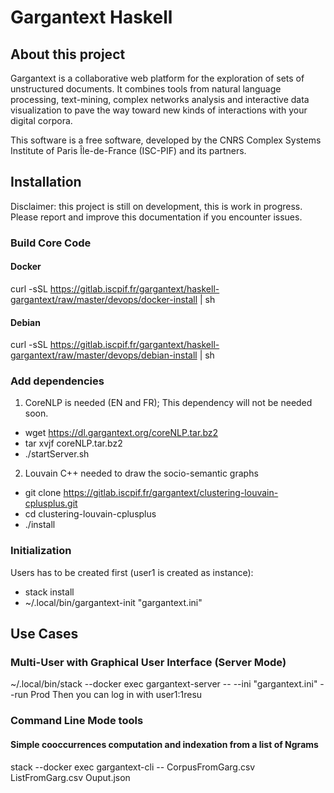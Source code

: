 # Gargantext Haskell

## About this project

Gargantext is a collaborative web platform for the exploration of sets
of unstructured documents. It combines tools from natural language
processing, text-mining, complex networks analysis and interactive data
visualization to pave the way toward new kinds of interactions with your
digital corpora.

This software is a free software, developed by the CNRS Complex Systems
Institute of Paris Île-de-France (ISC-PIF) and its partners.

## Installation

Disclaimer: this project is still on development, this is work in
progress. Please report and improve this documentation if you encounter
issues.

### Build Core Code
#### Docker
  curl -sSL https://gitlab.iscpif.fr/gargantext/haskell-gargantext/raw/master/devops/docker-install | sh

#### Debian
  curl -sSL https://gitlab.iscpif.fr/gargantext/haskell-gargantext/raw/master/devops/debian-install | sh

### Add dependencies

1. CoreNLP is needed (EN and FR); This dependency will not be needed
   soon.
  - wget https://dl.gargantext.org/coreNLP.tar.bz2
  - tar xvjf coreNLP.tar.bz2
  - ./startServer.sh

2. Louvain C++ needed to draw the socio-semantic graphs
  - git clone https://gitlab.iscpif.fr/gargantext/clustering-louvain-cplusplus.git
  - cd clustering-louvain-cplusplus
  - ./install

### Initialization

Users has to be created first (user1 is created as instance):

- stack install
- ~/.local/bin/gargantext-init "gargantext.ini"

## Use Cases

### Multi-User with Graphical User Interface (Server Mode)

~/.local/bin/stack --docker exec gargantext-server -- --ini "gargantext.ini" --run Prod
Then you can log in with user1:1resu


### Command Line Mode tools

#### Simple cooccurrences computation and indexation from a list of Ngrams

stack --docker exec gargantext-cli -- CorpusFromGarg.csv ListFromGarg.csv Ouput.json

